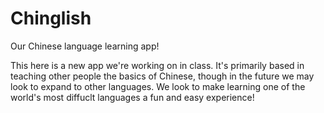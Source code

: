 # Chinglish
Our Chinese language learning app!

This here is a new app we're working on in class. It's primarily based in teaching other people the basics of Chinese, 
though in the future we may look to expand to other languages. We look to make learning one of the world's most diffuclt languages 
a fun and easy experience! 
